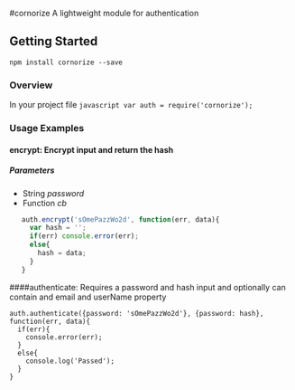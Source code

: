 #cornorize
A lightweight module for authentication
## Getting Started

```shell
npm install cornorize --save
```

### Overview
In your project file ```javascript
var auth = require('cornorize');```

### Usage Examples
#### encrypt: Encrypt input and return the hash
##### Parameters
- String *password*
- Function *cb*

```javascript
   auth.encrypt('sOmePazzWo2d', function(err, data){
     var hash = '';
     if(err) console.error(err);
     else{
       hash = data;
     }
   }
```

####authenticate: Requires a password and hash input and optionally can contain and email and userName property

    auth.authenticate({password: 'sOmePazzWo2d'}, {password: hash}, function(err, data){
      if(err){
        console.error(err);
      }
      else{
        console.log('Passed');
      }
    }

